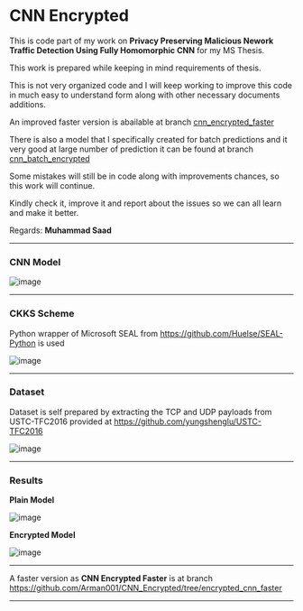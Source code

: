 # CNN Encrypted
This is code part of my work on **Privacy Preserving Malicious Nework Traffic Detection Using Fully Homomorphic CNN** for my MS Thesis. 

This work is prepared while keeping in mind requirements of thesis.

This is not very organized code and I will keep working to improve this code in much easy to understand form along with other necessary documents additions.

An improved faster version is abailable at branch [cnn_encrypted_faster](https://github.com/Arman001/CNN_Encrypted/tree/encrypted_cnn_faster) 

There is also a model that I specifically created for batch predictions and it very good at large number of prediction it can be found at branch [cnn_batch_encrypted](https://github.com/Arman001/CNN_Encrypted/tree/encrypted_cnn_faster)

Some mistakes will still be in code along with improvements chances, so this work will continue.

Kindly check it, improve it and report about the issues so we can all learn and make it better. 

Regards:
**Muhammad Saad**
***
### CNN Model
![image](https://user-images.githubusercontent.com/21517793/168409136-1856e8c5-e685-441f-b5f9-33cfc50ab30e.png)

***
### CKKS Scheme
Python wrapper of Microsoft SEAL from https://github.com/Huelse/SEAL-Python is used

![image](https://user-images.githubusercontent.com/21517793/168409379-9b600ae1-d475-4c42-b5ee-e032c3cf6eed.png)

***
### Dataset
Dataset is self prepared by extracting the TCP and UDP payloads from USTC-TFC2016 provided at https://github.com/yungshenglu/USTC-TFC2016

![image](https://user-images.githubusercontent.com/21517793/168409571-ce59cfaa-4a3d-46f4-8e80-79dfd5ed54c2.png)

***
### Results
**Plain Model**

![image](https://user-images.githubusercontent.com/21517793/168409622-bfa061d8-1591-45d7-8526-1cbdbebeb283.png)

**Encrypted Model**

![image](https://user-images.githubusercontent.com/21517793/168409302-6c4ecba1-cba5-40d3-9b55-62a7ab9f6467.png)

***
A faster version as **CNN Encrypted Faster**  is at branch
https://github.com/Arman001/CNN_Encrypted/tree/encrypted_cnn_faster
***
